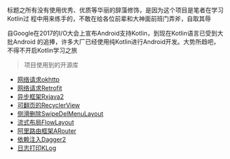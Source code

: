 标题之所有没有使用优秀、优质等华丽的辞藻修饰，是因为这个项目是笔者在学习Kotlin过
程中用来练手的，不敢在给各位前辈和大神面前班门弄斧，自取其辱

自Google在2017的I/O大会上宣布Android支持Kotlin，到现在Kotlin语言已受到大批Android
的追捧，许多大厂已经使用纯Kotlin进行Android开发。大势所趋吧，不得不开启Kotlin学习之旅

>项目使用到的开源库
- [网络请求okhttp](https://github.com/square/okhttp)
- [网络请求Retrofit](https://github.com/square/retrofit)
- [异步框架Rxjava2](https://github.com/ReactiveX/RxJava)
- [可翻页的RecyclerView](https://github.com/GcsSloop/pager-layoutmanager)
- [侧滑删除SwipeDelMenuLayout](https://github.com/mcxtzhang/SwipeDelMenuLayout)
- [流式布局FlowLayout](https://github.com/xiangcman/LayoutManager-FlowLayout)
- [阿里路由框架ARouter](https://github.com/alibaba/ARouter)
- [依赖注入Dagger2](https://github.com/google/dagger)
- [日志打印KLog](https://github.com/ZhaoKaiQiang/KLog)








